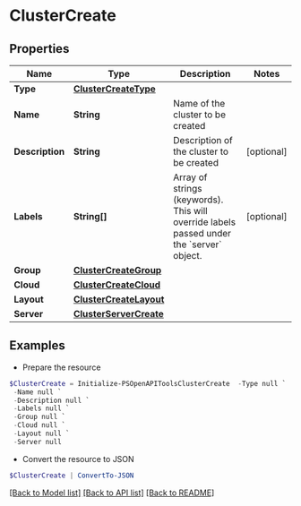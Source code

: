 # ClusterCreate
## Properties

Name | Type | Description | Notes
------------ | ------------- | ------------- | -------------
**Type** | [**ClusterCreateType**](ClusterCreateType.md) |  | 
**Name** | **String** | Name of the cluster to be created | 
**Description** | **String** | Description of the cluster to be created | [optional] 
**Labels** | **String[]** | Array of strings (keywords). This will override labels passed under the &#x60;server&#x60; object. | [optional] 
**Group** | [**ClusterCreateGroup**](ClusterCreateGroup.md) |  | 
**Cloud** | [**ClusterCreateCloud**](ClusterCreateCloud.md) |  | 
**Layout** | [**ClusterCreateLayout**](ClusterCreateLayout.md) |  | 
**Server** | [**ClusterServerCreate**](ClusterServerCreate.md) |  | 

## Examples

- Prepare the resource
```powershell
$ClusterCreate = Initialize-PSOpenAPIToolsClusterCreate  -Type null `
 -Name null `
 -Description null `
 -Labels null `
 -Group null `
 -Cloud null `
 -Layout null `
 -Server null
```

- Convert the resource to JSON
```powershell
$ClusterCreate | ConvertTo-JSON
```

[[Back to Model list]](../README.md#documentation-for-models) [[Back to API list]](../README.md#documentation-for-api-endpoints) [[Back to README]](../README.md)

